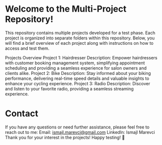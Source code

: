 # Welcome to the Multi-Project Repository! 

This repository contains multiple projects developed for a test phase. Each project is organized into separate folders within this repository. Below, you will find a brief overview of each project along with instructions on how to access and test them.

Projects Overview
Project 1: Hairdresser Description: Empower hairdressers with customer booking management system, simplifying appointment scheduling and providing a seamless experience for salon owners and clients alike.
Project 2: Bike Description: Stay informed about your biking performance, delivering real-time speed details and valuable insights to enhance your cycling experience.
Project 3: Radio Description: Discover and listen to your favorite radio, providing a seamless streaming experience.

# Contact
If you have any questions or need further assistance, please feel free to reach out to me:
Email: ismajl.marevci@gmail.com 
LinkedIn: Ismajl Marevci 
Thank you for your interest in the projects! Happy testing! 🚀
